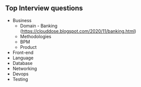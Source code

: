 ## Top Interview questions
- Business
  -   Domain - Banking (https://clouddose.blogspot.com/2020/11/banking.html)
  -   Methodologies
  -   BPM
  -   Product
- Front-end
- Language
- Database
- Networking
- Devops
- Testing
